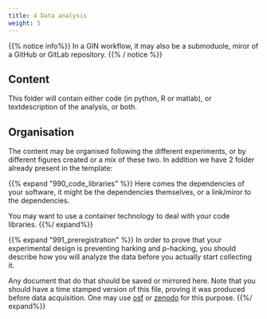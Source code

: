 ```yaml
---
title: 4 Data analysis
weight: 5
---
```


{{% notice info%}}
In a GIN workflow, it may also be a submoduole,
miror of a GitHub or GitLab repository.
{{% / notice %}}

## Content

This folder will contain either code (in python, R or
matlab), or textdescription of the analysis, or both.

## Organisation

The content may be organised following the different
experiments, or by different figures created or a mix of
these two. In addition we have 2 folder already present in
the template:

{{% expand "990\_code\_libraries" %}} Here comes the
dependencies of your software, it might be the dependencies
themselves, or a link/miror to the dependencies.

You may want to use a container technology to deal with your
code libraries. {{%/ expand%}}

{{% expand "991\_preregistration" %}} In order to prove that
your experimental design is preventing harking and
p-hacking, you should describe how you will analyze the data
before you actually start collecting it.

Any document that do that should be saved or mirrored here.
Note that you should have a time stamped version
of this file, proving it was produced
before data acquisition.
One may use [osf](https://osf.io/) or
[zenodo](https://zenodo.org/) for this purpose.
{{%/  expand%}}
